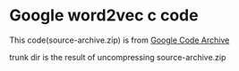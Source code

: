 # Google word2vec c code

This code(source-archive.zip) is from [Google Code Archive](https://code.google.com/archive/p/word2vec/)


trunk dir is the result of uncompressing source-archive.zip 
